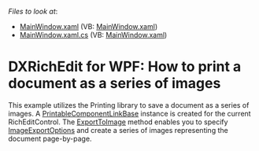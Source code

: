 <!-- default file list -->
*Files to look at*:

* [MainWindow.xaml](./CS/SaveAsImage/MainWindow.xaml) (VB: [MainWindow.xaml](./VB/SaveAsImage/MainWindow.xaml))
* [MainWindow.xaml.cs](./CS/SaveAsImage/MainWindow.xaml.cs) (VB: [MainWindow.xaml](./VB/SaveAsImage/MainWindow.xaml))
<!-- default file list end -->
# DXRichEdit for WPF: How to print a document as a series of images


<p>This example utilizes the Printing library to save a document as a series of images.  A <a href="http://documentation.devexpress.com/#CoreLibraries/clsDevExpressXtraPrintingLinksPrintableComponentLinkBasetopic"><u>PrintableComponentLinkBase</u></a> instance is created for the current RichEditControl. The <a href="http://documentation.devexpress.com/#CoreLibraries/DevExpressXtraPrintingLinkBase_ExportToImagetopic"><u>ExportToImage</u></a> method enables you to specify <a href="http://documentation.devexpress.com/#CoreLibraries/clsDevExpressXtraPrintingImageExportOptionstopic"><u>ImageExportOptions</u></a> and create a series of images representing the document page-by-page.</p>

<br/>


